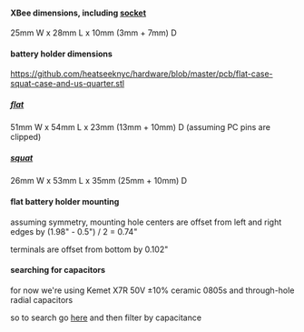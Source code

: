 #### XBee dimensions, including [socket](http://www.sullinscorp.com/drawings/75_1BFC_10483.pdf)

25mm W x 28mm L x 10mm (3mm + 7mm) D


#### battery holder dimensions

https://github.com/heatseeknyc/hardware/blob/master/pcb/flat-case-squat-case-and-us-quarter.stl

##### [flat](http://www.digikey.com/product-detail/en/2481/2481K-ND/303826)

51mm W x 54mm L x 23mm (13mm + 10mm) D (assuming PC pins are clipped)

##### [squat](http://www.digikey.com/product-detail/en/BH24AAAW/BH24AAAW-ND/38633)

26mm W x 53mm L x 35mm (25mm + 10mm) D


#### flat battery holder mounting

assuming symmetry, mounting hole centers are offset from left and right edges by (1.98" - 0.5") / 2 = 0.74"

terminals are offset from bottom by 0.102"


#### searching for capacitors

for now we're using Kemet X7R 50V ±10% ceramic 0805s and through-hole radial capacitors

so to search go [here](http://www.digikey.com/product-search/en?v=399&pv14=32&pv16=2&pv16=6&FV=fff40002%2Cfff8000b&stock=1&pbfree=1&rohs=1) and then filter by capacitance
